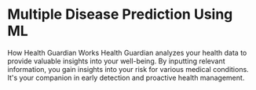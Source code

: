 # Multiple Disease Prediction Using ML
How Health Guardian Works
Health Guardian analyzes your health data to provide valuable insights into your well-being. By inputting relevant information, you gain insights into your risk for various medical conditions. It's your companion in early detection and proactive health management.
